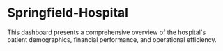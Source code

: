 # Springfield-Hospital
This dashboard presents a comprehensive overview of the hospital's patient demographics, financial performance, and operational efficiency.
